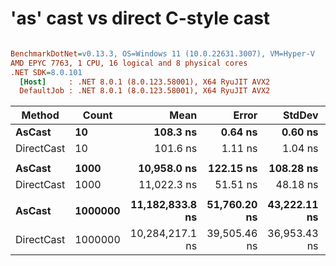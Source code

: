 # 'as' cast vs direct C-style cast


``` ini

BenchmarkDotNet=v0.13.3, OS=Windows 11 (10.0.22631.3007), VM=Hyper-V
AMD EPYC 7763, 1 CPU, 16 logical and 8 physical cores
.NET SDK=8.0.101
  [Host]     : .NET 8.0.1 (8.0.123.58001), X64 RyuJIT AVX2
  DefaultJob : .NET 8.0.1 (8.0.123.58001), X64 RyuJIT AVX2


```
|     Method |   Count |            Mean |        Error |       StdDev | Ratio |
|----------- |-------- |----------------:|-------------:|-------------:|------:|
|     **AsCast** |      **10** |        **108.3 ns** |      **0.64 ns** |      **0.60 ns** |  **1.00** |
| DirectCast |      10 |        101.6 ns |      1.11 ns |      1.04 ns |  0.94 |
|            |         |                 |              |              |       |
|     **AsCast** |    **1000** |     **10,958.0 ns** |    **122.15 ns** |    **108.28 ns** |  **1.00** |
| DirectCast |    1000 |     11,022.3 ns |     51.51 ns |     48.18 ns |  1.01 |
|            |         |                 |              |              |       |
|     **AsCast** | **1000000** | **11,182,833.8 ns** | **51,760.20 ns** | **43,222.11 ns** |  **1.00** |
| DirectCast | 1000000 | 10,284,217.1 ns | 39,505.46 ns | 36,953.43 ns |  0.92 |
